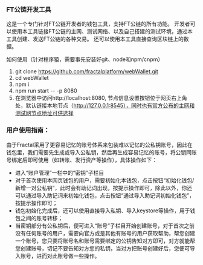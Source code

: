 ### FT公链开发工具
这是一个专门针对FT公链开发者的钱包工具，支持FT公链的所有功能。
开发者可以使用本工具链接FT公链的主网、测试网络、以及自己搭建的测试环境，通过本工具创建、发送FT公链的各种交易。
还可以使用本工具直接查询区块链上的数据。


如何使用（针对程序猿，需要事先安装好git、node和npm/cnpm）
1. git clone https://github.com/fractalplatform/webWallet.git
2. cd webWallet
3. npm i
4. npm run start -- -p 8080
5. 在浏览器中访问http://localhost:8080, 节点信息设置按钮位于网页右上角处，默认链接本地节点（http://127.0.0.1:8545），同时也有官方公布的主网和测试网节点地址可供选择

### 用户使用指南：
由于Fractal采用了更容易记忆的账号体系来包装难以记忆的公私钥账号，因此在钱包里，我们需要先生成或导入公私钥，然后再生成容易记忆的账号，将公钥同账号绑定后即可使用（如转账、发行资产等操作），具体操作如下：

- 进入“账户管理”一栏中的“密钥”子栏目
- 对于首次使用本网页钱包的用户，需要初始化本钱包，点击按钮“初始化钱包/新增一对公私钥”，此时会有助记词出现，按提示操作即可，除此以外，你还可以通过导入助记词来初始化钱包，点击按钮“通过导入助记词初始化钱包”，按提示操作即可；
- 钱包初始化完成后，还可以使用直接导入私钥、导入keystore等操作，用于钱包之间的账号转移；
- 当密钥部分有公私钥后，便可进入“账号”子栏目开始创建账号，对于首次之前没有任何账号的用户，需要向官方或是其他有账号的用户获取帮助，帮您创建一个账号，您只要将账号名和账号需要绑定的公钥告知对方即可，对方就能帮您创建账号，切记不要告知对方您的私钥，当对方把账号创建好后，您便可导入账号，进而对此账号做一些操作。